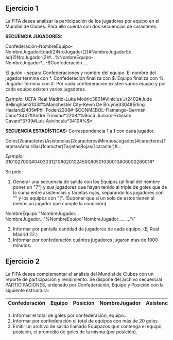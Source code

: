 ## Ejercicio 1
La FIFA desea analizar la participación de los jugadores por equipo en el Mundial
de Clubes. Para ello cuenta con dos secuencias de caracteres:

**SECUENCIA JUGADORES:**

Confederación-NombreEquipo-NombreJugadorEdad(2)NroJugador(2)#NombreJugadorEd ad(2)NroJugador(2)#...%NombreEquipo-NombreJugador*...-$Confederación-...

El guión - separa Confederaciones y nombre del equipo. El nombre del jugador termina
con *. Confederación finaliza con $. Equipo finaliza con %. Jugador termina con #.
Por cada confederación existen varios equipo y por cada equipo existen varios jugadores.

*Ejemplo:* UEFA-Real Madrid-Luka Modric3801#Vinicius Jr2402#Jude Bellingham2103#%Manchester City-Kevin De Bruyne3304#Erling Haaland2405#Phil Foden2308#-$CONMEBOL-Flamengo-Germán Cano*3407#André Trinidad*2208#%Boca Juniors-Edinson Cavani*3709#Luis Advíncula*3410#%$*

**SECUENCIA ESTADÍSTICAS:** Correspondencia 1 a 1 con cada jugador.

Goles(2caracteres)Asistencias(2caracteres)MinutosJugados(4caracteres)TarjetasAma rillas(1caracter)TarjetasRojas(1caracter)#...

*Ejemplo:* 0101027000#0403031210#0201024500#0501030010#0600028001#*

Se pide:
1. Generar una secuencia de salida con los Equipos (al final del nombre poner un "7")
y sus jugadores que hayan tenido al triple de goles que de la suma entre asistencias y
tarjetas rojas, separando los jugadores con "" y los equipos con "(". (Suponer que si un
solo de estos tienen al menos un jugador que cumple la condición)

NombreEquipo "NombreJugador... NombreJugador..."%NombreEquipo"NombreJugador_..._..."("

2. Informar por pantalla cantidad de jugadores de cada equipo. (Ej Real Madrid 22.)
3. Informar por confederación cuántos jugadores jugaron mas de 1000 minutos.

## Ejercicio 2
La FIFA desea complementar el análisis del Mundial de Clubes con un reporte de participación
y rendimiento. Se dispone del archivo secuencial PARTICIPACIONES, ordenado por Confederación,
Equipo y Posición con la siguiente estructura:

| Confederación | Equipo | Posición | NombreJugador | Asistencias | Goles | Edad |
|---------------|--------|----------|---------------|-------------|-------|------|

1. Informar el total de goles por confederación, equipo...
2. Informar por confederación el total de equipos con más de 20 goles
3. Emitir un archivo de salida llamado Equipazos que contenga el equipo, posición,
el promedio de goles de la misma (por posición).
